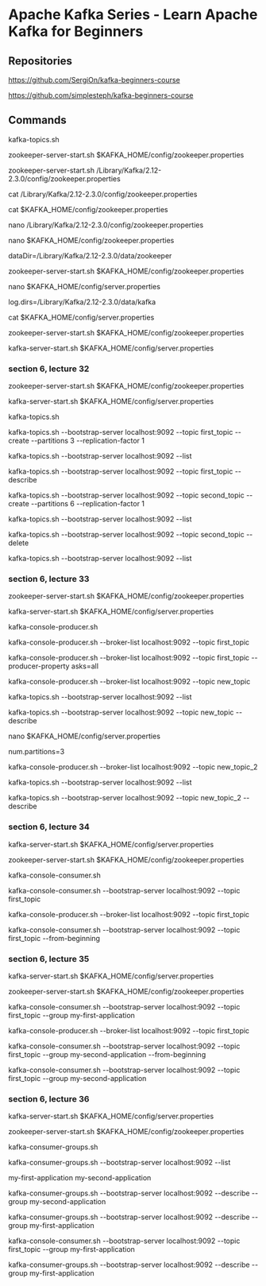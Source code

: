 # Apache Kafka Series - Learn Apache Kafka for Beginners

## Repositories

https://github.com/SergiOn/kafka-beginners-course

https://github.com/simplesteph/kafka-beginners-course


## Commands

kafka-topics.sh

zookeeper-server-start.sh $KAFKA_HOME/config/zookeeper.properties

zookeeper-server-start.sh /Library/Kafka/2.12-2.3.0/config/zookeeper.properties

cat /Library/Kafka/2.12-2.3.0/config/zookeeper.properties

cat $KAFKA_HOME/config/zookeeper.properties

nano /Library/Kafka/2.12-2.3.0/config/zookeeper.properties

nano $KAFKA_HOME/config/zookeeper.properties

dataDir=/Library/Kafka/2.12-2.3.0/data/zookeeper

zookeeper-server-start.sh $KAFKA_HOME/config/zookeeper.properties

nano $KAFKA_HOME/config/server.properties

log.dirs=/Library/Kafka/2.12-2.3.0/data/kafka

cat $KAFKA_HOME/config/server.properties


zookeeper-server-start.sh $KAFKA_HOME/config/zookeeper.properties

kafka-server-start.sh $KAFKA_HOME/config/server.properties


### section 6, lecture 32

zookeeper-server-start.sh $KAFKA_HOME/config/zookeeper.properties

kafka-server-start.sh $KAFKA_HOME/config/server.properties


kafka-topics.sh

[//]: <> (kafka-topics.sh --bootstrap-server localhost:9092 --topic first_topic --create --partitions 3 --replication-factor 2)

kafka-topics.sh --bootstrap-server localhost:9092 --topic first_topic --create --partitions 3 --replication-factor 1

kafka-topics.sh --bootstrap-server localhost:9092 --list

kafka-topics.sh --bootstrap-server localhost:9092 --topic first_topic --describe

kafka-topics.sh --bootstrap-server localhost:9092 --topic second_topic --create --partitions 6 --replication-factor 1

kafka-topics.sh --bootstrap-server localhost:9092 --list

kafka-topics.sh --bootstrap-server localhost:9092 --topic second_topic --delete

kafka-topics.sh --bootstrap-server localhost:9092 --list


### section 6, lecture 33

zookeeper-server-start.sh $KAFKA_HOME/config/zookeeper.properties

kafka-server-start.sh $KAFKA_HOME/config/server.properties


kafka-console-producer.sh

kafka-console-producer.sh --broker-list localhost:9092 --topic first_topic

kafka-console-producer.sh --broker-list localhost:9092 --topic first_topic --producer-property asks=all

kafka-console-producer.sh --broker-list localhost:9092 --topic new_topic

kafka-topics.sh --bootstrap-server localhost:9092 --list

kafka-topics.sh --bootstrap-server localhost:9092 --topic new_topic --describe


nano $KAFKA_HOME/config/server.properties

num.partitions=3


kafka-console-producer.sh --broker-list localhost:9092 --topic new_topic_2

kafka-topics.sh --bootstrap-server localhost:9092 --list

kafka-topics.sh --bootstrap-server localhost:9092 --topic new_topic_2 --describe


### section 6, lecture 34

kafka-server-start.sh $KAFKA_HOME/config/server.properties

zookeeper-server-start.sh $KAFKA_HOME/config/zookeeper.properties


kafka-console-consumer.sh

kafka-console-consumer.sh --bootstrap-server localhost:9092 --topic first_topic

kafka-console-producer.sh --broker-list localhost:9092 --topic first_topic


kafka-console-consumer.sh --bootstrap-server localhost:9092 --topic first_topic --from-beginning


### section 6, lecture 35

kafka-server-start.sh $KAFKA_HOME/config/server.properties

zookeeper-server-start.sh $KAFKA_HOME/config/zookeeper.properties


kafka-console-consumer.sh --bootstrap-server localhost:9092 --topic first_topic --group my-first-application

kafka-console-producer.sh --broker-list localhost:9092 --topic first_topic


kafka-console-consumer.sh --bootstrap-server localhost:9092 --topic first_topic --group my-second-application --from-beginning

kafka-console-consumer.sh --bootstrap-server localhost:9092 --topic first_topic --group my-second-application


### section 6, lecture 36

kafka-server-start.sh $KAFKA_HOME/config/server.properties

zookeeper-server-start.sh $KAFKA_HOME/config/zookeeper.properties


kafka-consumer-groups.sh

kafka-consumer-groups.sh --bootstrap-server localhost:9092 --list

my-first-application
my-second-application

kafka-consumer-groups.sh --bootstrap-server localhost:9092 --describe --group my-second-application

kafka-consumer-groups.sh --bootstrap-server localhost:9092 --describe --group my-first-application


kafka-console-consumer.sh --bootstrap-server localhost:9092 --topic first_topic --group my-first-application

kafka-consumer-groups.sh --bootstrap-server localhost:9092 --describe --group my-first-application

